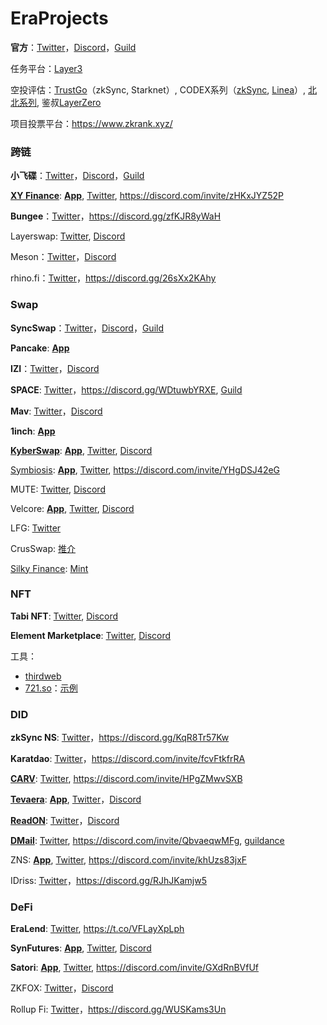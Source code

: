 # EraProjects

**官方**：[Twitter](https://twitter.com/zksync)，[Discord](https://join.zksync.dev/)，[Guild](https://guild.xyz/zksync-era)

任务平台：[Layer3](https://layer3.xyz/category/zksync)

空投评估：[TrustGo](https://trustgo.trustalabs.ai/search)（zkSync, Starknet）, CODEX系列（[zkSync](https://zksync.netlify.app/?address=), [Linea](https://linea-tracker.netlify.app/?address=)）, [北北系列](https://bitboxtools.github.io/#/zksync), 鉴叔[LayerZero](https://jtools.ai/layerzero)

项目投票平台：https://www.zkrank.xyz/

### 跨链

**小飞碟**：[Twitter](https://twitter.com/Orbiter_Finance)，[Discord](http://discord.gg/orbiter-finance)，[Guild](https://guild.xyz/orbiter-finance)

**[XY Finance](https://link3.to/xyfinance)**: **[App](https://app.xy.finance/)**, [Twitter](https://twitter.com/xyfinance), https://discord.com/invite/zHKxJYZ52P

**Bungee**：[Twitter](https://twitter.com/BungeeExchange)，https://discord.gg/zfKJR8yWaH

Layerswap: [Twitter](https://twitter.com/layerswap), [Discord](https://discord.com/invite/layerswap)

Meson：[Twitter](https://twitter.com/mesonfi)，[Discord](https://discord.gg/meson)

rhino.fi：[Twitter](https://twitter.com/rhinofi)，https://discord.gg/26sXx2KAhy


### Swap

**SyncSwap**：[Twitter](https://twitter.com/syncswap)，[Discord](https://discord.gg/syncswap)，[Guild](https://guild.xyz/syncswap)

**Pancake**: **[App](https://pancakeswap.finance/swap?chain=zkSync)**

**IZI**：[Twitter](https://twitter.com/izumi_Finance)，[Discord](https://discord.gg/izumifinance)

**SPACE**: [Twitter](https://twitter.com/spacefi_io)，https://discord.gg/WDtuwbYRXE, [Guild](https://guild.xyz/spacefi)

**Mav**: [Twitter](https://twitter.com/mavprotocol)，[Discord](https://discord.com/invite/dVvnmtwdRJ)

**1inch**: **[App](https://app.1inch.io/#/324/simple/swap/ETH/USDC)**

**[KyberSwap](https://link3.to/kyberswap)**: **[App](https://kyberswap.com/swap/zksync/eth-to-usdc)**, [Twitter](https://twitter.com/KyberNetwork), [Discord](https://discord.com/invite/kyberswap)

[Symbiosis](https://linktr.ee/symbiosis_fi): **[App](https://app.symbiosis.finance/swap?amountIn=1&chainIn=ZkSync%20Era&chainOut=ZkSync%20Era&tokenIn=ETH&tokenOut=0x3355df6D4c9C3035724Fd0e3914dE96A5a83aaf4)**, [Twitter](https://twitter.com/symbiosis_fi), https://discord.com/invite/YHgDSJ42eG

MUTE: [Twitter](https://twitter.com/mute_io), [Discord](https://discord.gg/muteio)

Velcore: **[App](https://zksync.velocore.xyz/swap)**, [Twitter](https://twitter.com/velocorexyz), [Discord](https://discord.com/invite/velocorexyz)

LFG: [Twitter](https://twitter.com/LFGSwap)

CrusSwap: [推介](https://twitter.com/0xKevin00/status/1682004006485516288?s=20)

[Silky Finance](https://linktr.ee/silkyfinance): [Mint](https://silkyfinance.xyz/#/mint)

### NFT

**Tabi NFT**: [Twitter](https://twitter.com/Tabi_NFT), [Discord](https://discord.com/invite/tabinft)

**Element Marketplace**: [Twitter](https://twitter.com/Element_Market), [Discord](https://discord.com/invite/elementmarket)

工具：
* [thirdweb](https://thirdweb.com/dashboard/contracts)
* [721.so](https://www.721.so/)：[示例](https://explorer.zksync.io/address/0xf630C57ED0E2276313d5b3a35D4cB5Ef3C3f5Ec2#contract)

### DID

**zkSync NS**: [Twitter](https://twitter.com/zknsdomains)，https://discord.gg/KqR8Tr57Kw

**Karatdao**: [Twitter](https://twitter.com/KaratDAO)，https://discord.com/invite/fcvFtkfrRA

**[CARV](https://link3.to/carvofficial)**: [Twitter](https://twitter.com/carv_official), https://discord.com/invite/HPgZMwvSXB

**[Tevaera](https://link3.to/tevaeraofficial)**: **[App](https://tevaera.com/?source=OKX)**, [Twitter](https://twitter.com/tevaera)，[Discord](https://discord.com/invite/tevaera)

**[ReadON](https://link3.to/readon)**: [Twitter](https://twitter.com/ReadOnMe3)，[Discord](https://discord.com/invite/readon)

**[DMail](https://linktr.ee/dmail)**: [Twitter](https://twitter.com/dmailofficial), https://discord.com/invite/QbvaeqwMFg, [guildance](https://twitter.com/leshka_eth/status/1695752586941591822)

ZNS: **[App](https://zks.network/?)**, [Twitter](https://twitter.com/znszks), https://discord.com/invite/khUzs83jxF

IDriss: [Twitter](https://twitter.com/IDriss_xyz)，https://discord.gg/RJhJKamjw5

### DeFi

**EraLend**: [Twitter](https://twitter.com/Era_Lend), https://t.co/VFLayXpLph

**SynFutures**: **[App](https://trade.synfutures.com/#/trade)**, [Twitter](https://twitter.com/SynFuturesDefi), [Discord](https://discord.com/invite/synfutures)

**Satori**: **[App](https://zksync.satori.finance/)**, [Twitter](https://twitter.com/SatoriFinance), https://discord.com/invite/GXdRnBVfUf

ZKFOX: [Twitter](https://twitter.com/zk_zkfox)，[Discord](https://discord.com/invite/zkfox)

Rollup Fi: [Twitter](https://twitter.com/Rollup_Finance)，https://discord.gg/WUSKams3Un

